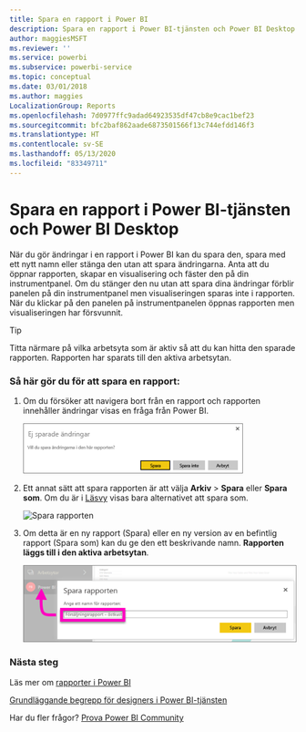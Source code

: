 ```yaml
---
title: Spara en rapport i Power BI
description: Spara en rapport i Power BI-tjänsten och Power BI Desktop
author: maggiesMSFT
ms.reviewer: ''
ms.service: powerbi
ms.subservice: powerbi-service
ms.topic: conceptual
ms.date: 03/01/2018
ms.author: maggies
LocalizationGroup: Reports
ms.openlocfilehash: 7d0977ffc9adad64923535df47cb8e9cac1bef23
ms.sourcegitcommit: bfc2baf862aade6873501566f13c744efdd146f3
ms.translationtype: HT
ms.contentlocale: sv-SE
ms.lasthandoff: 05/13/2020
ms.locfileid: "83349711"
---
```

# <a name="save-a-report-in-power-bi-service-and-power-bi-desktop"></a>Spara en rapport i Power BI-tjänsten och Power BI Desktop
När du gör ändringar i en rapport i Power BI kan du spara den, spara med ett nytt namn eller stänga den utan att spara ändringarna. Anta att du öppnar rapporten, skapar en visualisering och fäster den på din instrumentpanel. Om du stänger den nu utan att spara dina ändringar förblir panelen på din instrumentpanel men visualiseringen sparas inte i rapporten. När du klickar på den panelen på instrumentpanelen öppnas rapporten men visualiseringen har försvunnit.

> [!TIP]
> Titta närmare på vilka arbetsyta som är aktiv så att du kan hitta den sparade rapporten. Rapporten har sparats till den aktiva arbetsytan.
> 
> 

### <a name="to-save-a-report"></a>Så här gör du för att spara en rapport:
1. Om du försöker att navigera bort från en rapport och rapporten innehåller ändringar visas en fråga från Power BI.
   
   ![Spara ändringar](media/service-report-save/power-bi-unsaved.png)
2. Ett annat sätt att spara rapporten är att välja **Arkiv** \> **Spara** eller **Spara som**. Om du är i [Läsvy](../consumer/end-user-reading-view.md) visas bara alternativet att spara som. 
   
   ![Spara rapporten](media/service-report-save/power-bi-save-new.png)
3. Om detta är en ny rapport (Spara) eller en ny version av en befintlig rapport (Spara som) kan du ge den ett beskrivande namn.  **Rapporten läggs till i den aktiva arbetsytan**.
   
    ![namnge rapporten](media/service-report-save/power-bi-save-dialog.png)

### <a name="next-steps"></a>Nästa steg
Läs mer om [rapporter i Power BI](../consumer/end-user-reports.md)

[Grundläggande begrepp för designers i Power BI-tjänsten](../fundamentals/service-basic-concepts.md)

Har du fler frågor? [Prova Power BI Community](https://community.powerbi.com/)
